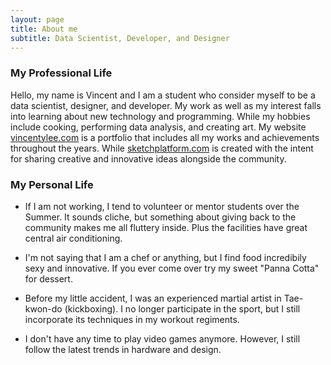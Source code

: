 ```yaml
---
layout: page
title: About me
subtitle: Data Scientist, Developer, and Designer
---
```


### My Professional Life

Hello, my name is Vincent and I am a student who consider myself to be a data scientist, designer, and developer. My work as well as my interest falls into learning about new technology and programming. While my hobbies include cooking, performing data analysis, and creating art. My website <a href = "http://www.vincentylee.com/">vincentylee.com</a> is a portfolio that includes all my works and achievements throughout the years. While <a href = "http://www.sketchplatform.com/">sketchplatform.com</a> is created with the intent for sharing creative and innovative ideas alongside the community.


### My Personal Life

- If I am not working, I tend to volunteer or mentor students over the Summer. It sounds cliche, but something about giving back to the community makes me all fluttery inside. Plus the facilities have great central air conditioning. 

- I'm not saying that I am a chef or anything, but I find food incredibily sexy and innovative. If you ever come over try my sweet "Panna Cotta" for dessert.

- Before my little accident, I was an experienced martial artist in Tae-kwon-do (kickboxing). I no longer participate in the sport, but I still incorporate its techniques in my workout regiments.

- I don't have any time to play video games anymore. However, I still follow the latest trends in hardware and design.



